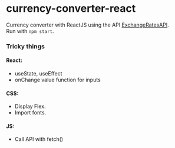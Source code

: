 # currency-converter-react

Currency converter with ReactJS using the API [ExchangeRatesAPI](https://exchangeratesapi.io/).  
Run with `npm start`.

### Tricky things

#### React:

 - useState, useEffect
 - onChange value function for inputs
 
#### CSS:

 - Display Flex.
 - Import fonts.
 
#### JS:

 - Call API with fetch() 
